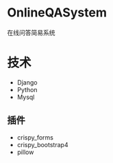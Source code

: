 # OnlineQASystem
在线问答简易系统
# 技术
- Django
- Python
- Mysql
## 插件
- crispy_forms
- crispy_bootstrap4
- pillow
